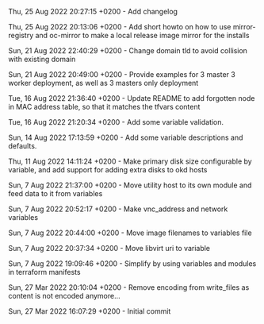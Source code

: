Thu, 25 Aug 2022 20:27:15 +0200          -  Add changelog

Thu, 25 Aug 2022 20:13:06 +0200          -  Add short howto on how to use mirror-registry and oc-mirror to make a local release image mirror for the installs

Sun, 21 Aug 2022 22:40:29 +0200          -  Change domain tld to avoid collision with existing domain

Sun, 21 Aug 2022 20:49:00 +0200          -  Provide examples for 3 master 3 worker deployment, as well as 3 masters only deployment

Tue, 16 Aug 2022 21:36:40 +0200          -  Update README to add forgotten node in MAC address table, so that it matches the tfvars content

Tue, 16 Aug 2022 21:20:34 +0200          -  Add some variable validation.

Sun, 14 Aug 2022 17:13:59 +0200          -  Add some variable descriptions and defaults.

Thu, 11 Aug 2022 14:11:24 +0200          -  Make primary disk size configurable by variable, and add support for adding extra disks to okd hosts

Sun, 7 Aug 2022 21:37:00 +0200           -  Move utility host to its own module and feed data to it from variables

Sun, 7 Aug 2022 20:52:17 +0200           -  Make vnc_address and network variables

Sun, 7 Aug 2022 20:44:00 +0200           -  Move image filenames to variables file

Sun, 7 Aug 2022 20:37:34 +0200           -  Move libvirt uri to variable

Sun, 7 Aug 2022 19:09:46 +0200           -  Simplify by using variables and modules in terraform manifests

Sun, 27 Mar 2022 20:10:04 +0200          -  Remove encoding from write_files as content is not encoded anymore...

Sun, 27 Mar 2022 16:07:29 +0200          -  Initial commit

